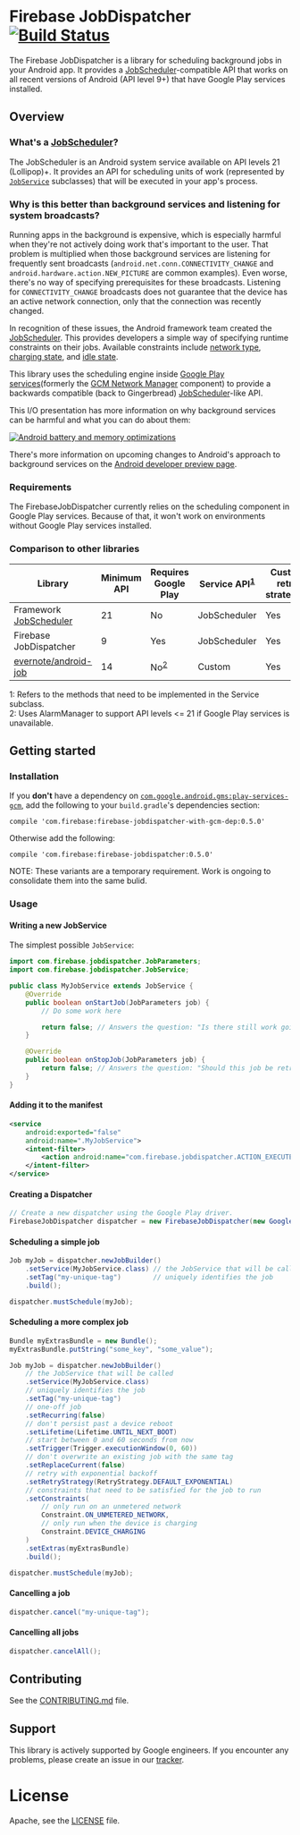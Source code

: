 # Firebase JobDispatcher [![Build Status][ci-badge]][ci-link]

[ci-badge]: https://travis-ci.org/firebase/firebase-jobdispatcher-android.svg?branch=master
[ci-link]: https://travis-ci.org/firebase/firebase-jobdispatcher-android

The Firebase JobDispatcher is a library for scheduling background jobs in your
Android app. It provides a [JobScheduler][]-compatible API that works on all
recent versions of Android (API level 9+) that have Google Play services
installed.

## Overview

### What's a [JobScheduler][]?

The JobScheduler is an Android system service available on API levels 21
(Lollipop)+. It provides an API for scheduling units of work (represented by
[`JobService`][JobService] subclasses) that will be executed in your app's
process.

### Why is this better than background services and listening for system broadcasts?

Running apps in the background is expensive, which is especially harmful when
they're not actively doing work that's important to the user. That problem is
multiplied when those background services are listening for frequently sent
broadcasts (`android.net.conn.CONNECTIVITY_CHANGE` and
`android.hardware.action.NEW_PICTURE` are common examples). Even worse, there's
no way of specifying prerequisites for these broadcasts. Listening for
`CONNECTIVITY_CHANGE` broadcasts does not guarantee that the device has an
active network connection, only that the connection was recently changed.

In recognition of these issues, the Android framework team created the
[JobScheduler][]. This provides developers a simple way of specifying runtime
constraints on their jobs. Available constraints include [network
type][js-network-type], [charging state][js-charging-state], and [idle
state][js-idle-state].

This library uses the scheduling engine inside [Google Play
services](formerly the [GCM Network Manager][nts] component) to provide a
backwards compatible (back to Gingerbread) [JobScheduler][]-like API.

This I/O presentation has more information on why background services can be
harmful and what you can do about them:

[![Android battery and memory optimizations][io-video-img]][io-video-link]

There's more information on upcoming changes to Android's approach to background
services on the [Android developer preview page][n-preview-bg-optimizations].

[n-preview-bg-optimizations]: https://developer.android.com/preview/features/background-optimization.html
[io-video-img]: http://img.youtube.com/vi/VC2Hlb22mZM/hqdefault.jpg
[io-video-link]: https://youtu.be/VC2Hlb22mZM
[js-network-type]: https://developer.android.com/reference/android/app/job/JobInfo.Builder.html#setRequiredNetworkType(int)
[js-charging-state]: https://developer.android.com/reference/android/app/job/JobInfo.Builder.html#setRequiresCharging(boolean)
[js-idle-state]: https://developer.android.com/reference/android/app/job/JobInfo.Builder.html#setRequiresDeviceIdle(boolean)

### Requirements

The FirebaseJobDispatcher currently relies on the scheduling component in Google
Play services. Because of that, it won't work on environments without Google
Play services installed.

### Comparison to other libraries

Library                    | Minimum API | Requires Google Play   | Service API<sup>[1](#fn1)</sup> | Custom retry strategies
-------------------------- | ----------- | ---------------------- | ------------------------------- | -----------------------
Framework [JobScheduler][] | 21          | No                     | JobScheduler                    | Yes
Firebase JobDispatcher     | 9           | Yes                    | JobScheduler                    | Yes
[evernote/android-job][]   | 14          | No<sup>[2](#fn2)</sup> | Custom                          | Yes

<a name="fn1">1</a>: Refers to the methods that need to be implemented in the
Service subclass.<br>
<a name="fn2">2</a>: Uses AlarmManager to support API levels <= 21 if Google
Play services is unavailable.<br>

## Getting started

### Installation

If you **don't** have a dependency on
[`com.google.android.gms:play-services-gcm`][gcm], add the following to your
`build.gradle`'s dependencies section:

```
compile 'com.firebase:firebase-jobdispatcher-with-gcm-dep:0.5.0'
```

Otherwise add the following:

```
compile 'com.firebase:firebase-jobdispatcher:0.5.0'
```

NOTE: These variants are a temporary requirement. Work is ongoing to consolidate
them into the same bulid.

### Usage

#### Writing a new JobService

The simplest possible `JobService`:

```java
import com.firebase.jobdispatcher.JobParameters;
import com.firebase.jobdispatcher.JobService;

public class MyJobService extends JobService {
    @Override
    public boolean onStartJob(JobParameters job) {
        // Do some work here

        return false; // Answers the question: "Is there still work going on?"
    }

    @Override
    public boolean onStopJob(JobParameters job) {
        return false; // Answers the question: "Should this job be retried?"
    }
}
```

#### Adding it to the manifest

```xml
<service
    android:exported="false"
    android:name=".MyJobService">
    <intent-filter>
        <action android:name="com.firebase.jobdispatcher.ACTION_EXECUTE"/>"
    </intent-filter>
</service>
```

#### Creating a Dispatcher

```java
// Create a new dispatcher using the Google Play driver.
FirebaseJobDispatcher dispatcher = new FirebaseJobDispatcher(new GooglePlayDriver(context));
```

#### Scheduling a simple job

```java
Job myJob = dispatcher.newJobBuilder()
    .setService(MyJobService.class) // the JobService that will be called
    .setTag("my-unique-tag")        // uniquely identifies the job
    .build();

dispatcher.mustSchedule(myJob);
```

#### Scheduling a more complex job

```java
Bundle myExtrasBundle = new Bundle();
myExtrasBundle.putString("some_key", "some_value");

Job myJob = dispatcher.newJobBuilder()
    // the JobService that will be called
    .setService(MyJobService.class)
    // uniquely identifies the job
    .setTag("my-unique-tag")
    // one-off job
    .setRecurring(false)
    // don't persist past a device reboot
    .setLifetime(Lifetime.UNTIL_NEXT_BOOT)
    // start between 0 and 60 seconds from now
    .setTrigger(Trigger.executionWindow(0, 60))
    // don't overwrite an existing job with the same tag
    .setReplaceCurrent(false)
    // retry with exponential backoff
    .setRetryStrategy(RetryStrategy.DEFAULT_EXPONENTIAL)
    // constraints that need to be satisfied for the job to run
    .setConstraints(
        // only run on an unmetered network
        Constraint.ON_UNMETERED_NETWORK,
        // only run when the device is charging
        Constraint.DEVICE_CHARGING
    )
    .setExtras(myExtrasBundle)
    .build();

dispatcher.mustSchedule(myJob);
```

#### Cancelling a job

```java
dispatcher.cancel("my-unique-tag");
```

#### Cancelling all jobs

```java
dispatcher.cancelAll();
```

<!--
## Next steps

- Browse the [API documentation][]

[API documentation]: TODO: put link here

-->

## Contributing

See the [CONTRIBUTING.md](CONTRIBUTING.md) file.

## Support

This library is actively supported by Google engineers. If you encounter any
problems, please create an issue in our [tracker][].

# License

Apache, see the [LICENSE](LICENSE) file.

[tracker]: https://github.com/firebase/firebase-jobdispatcher-android/issues
[nts]: https://developers.google.com/cloud-messaging/network-manager
[fcm]: https://firebase.google.com/docs/cloud-messaging/
[gcm]: https://developers.google.com/cloud-messaging/
[JobService]: https://developer.android.com/reference/android/app/job/JobService.html
[JobScheduler]: https://developer.android.com/reference/android/app/job/JobScheduler.html
[Google Play services]: https://developers.google.com/android/guides/overview
[evernote/android-job]: https://github.com/evernote/android-job
